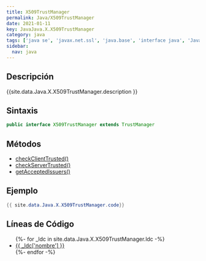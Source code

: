 ```yaml
---
title: X509TrustManager
permalink: Java/X509TrustManager
date: 2021-01-11
key: JavaJava.X.X509TrustManager
category: java
tags: ['java se', 'javax.net.ssl', 'java.base', 'interface java', 'Java 1.4']
sidebar: 
  nav: java
---
```


## Descripción
{{site.data.Java.X.X509TrustManager.description }}

## Sintaxis
~~~java
public interface X509TrustManager extends TrustManager
~~~

## Métodos
* [checkClientTrusted()](/Java/X509TrustManager/checkClientTrusted)
* [checkServerTrusted()](/Java/X509TrustManager/checkServerTrusted)
* [getAcceptedIssuers()](/Java/X509TrustManager/getAcceptedIssuers)

## Ejemplo
~~~java
{{ site.data.Java.X.X509TrustManager.code}}
~~~

## Líneas de Código
<ul>
{%- for _ldc in site.data.Java.X.X509TrustManager.ldc -%}
   <li>
       <a href="{{_ldc['url'] }}">{{ _ldc['nombre'] }}</a>
   </li>
{%- endfor -%}
</ul>
